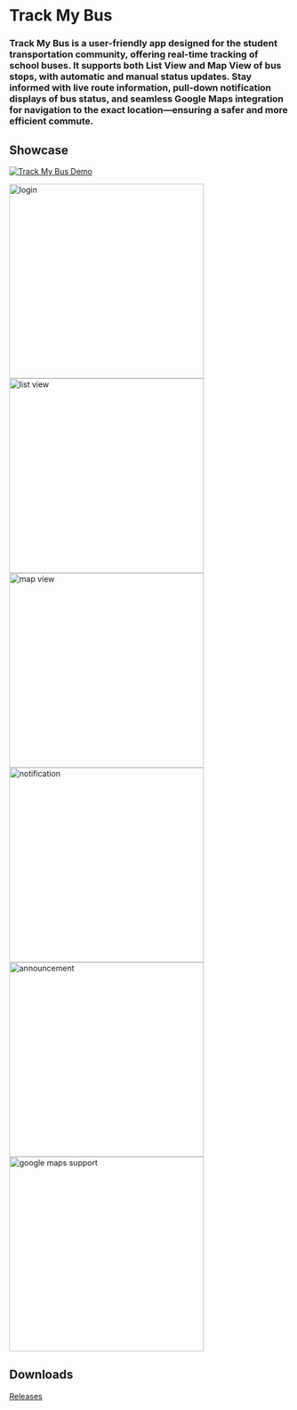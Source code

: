 # Track My Bus

### Track My Bus is a user-friendly app designed for the student transportation community, offering real-time tracking of school buses. It supports both List View and Map View of bus stops, with automatic and manual status updates. Stay informed with live route information, pull-down notification displays of bus status, and seamless Google Maps integration for navigation to the exact location—ensuring a safer and more efficient commute.

## Showcase
[![Track My Bus Demo](https://img.youtube.com/vi/wRd2SzjMcpI/0.jpg)](https://www.youtube.com/watch?v=wRd2SzjMcpI)


<img src="./images/login.png" alt="login" width="350"/>
<img src="./images/list_view.png" alt="list view" width="350"/>
<img src="./images/map_view.png" alt="map view" width="350"/>
<img src="./images/notification.png" alt="notification" width="350"/>
<img src="./images/announcement.png" alt="announcement" width="350"/>
<img src="./images/google_maps.png" alt="google maps support" width="350"/>

## Downloads
[Releases](https://github.com/brianwoo/track_my_bus_demo/releases)